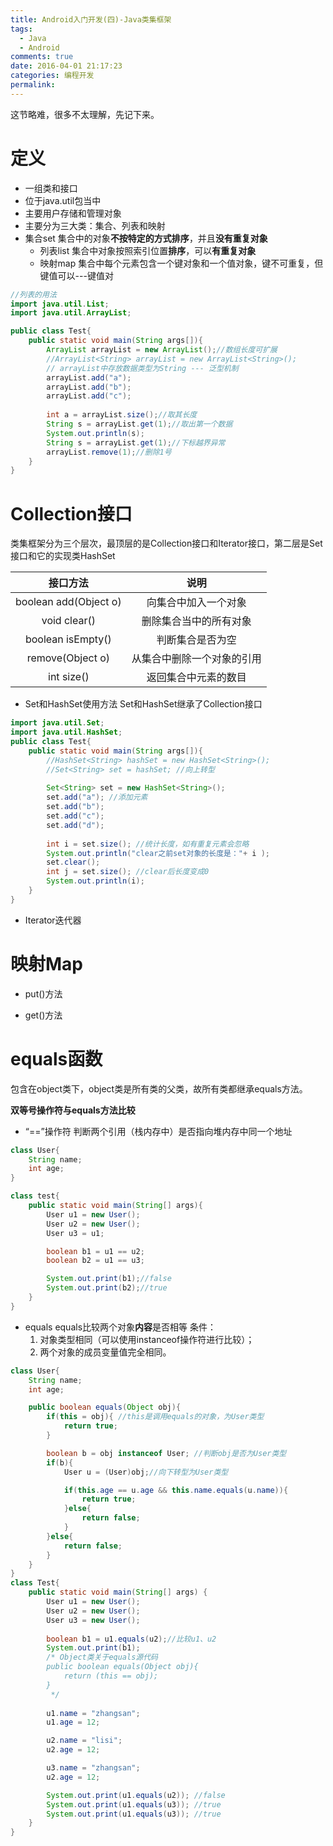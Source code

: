 ```yaml
---
title: Android入门开发(四)-Java类集框架
tags:
  - Java
  - Android
comments: true
date: 2016-04-01 21:17:23
categories: 编程开发
permalink: 
---
```

这节略难，很多不太理解，先记下来。
<!--more-->
# 定义
-  一组类和接口
-  位于java.util包当中
-  主要用户存储和管理对象
-  主要分为三大类：集合、列表和映射
-  集合set
       集合中的对象**不按特定的方式排序**，并且**没有重复对象**
   - 列表list
     集合中对象按照索引位置**排序**，可以**有重复对象**
   - 映射map
     集合中每个元素包含一个键对象和一个值对象，键不可重复，但键值可以---键值对

```java
//列表的用法
import java.util.List;
import java.util.ArrayList;

public class Test{
	public static void main(String args[]){
		ArrayList arrayList = new ArrayList();//数组长度可扩展
		//ArrayList<String> arrayList = new ArrayList<String>();
		// arrayList中存放数据类型为String --- 泛型机制
		arrayList.add("a");
		arrayList.add("b");
		arrayList.add("c");
		
		int a = arrayList.size();//取其长度
		String s = arrayList.get(1);//取出第一个数据
		System.out.println(s);
		String s = arrayList.get(1);//下标越界异常
		arrayList.remove(1);//删除1号
	}
}
```

# Collection接口
类集框架分为三个层次，最顶层的是Collection接口和Iterator接口，第二层是Set接口和它的实现类HashSet


|         接口方法          |      说明       |
| :-------------------: | :-----------: |
| boolean add(Object o) |  向集合中加入一个对象   |
|     void clear()      |  删除集合当中的所有对象  |
|   boolean isEmpty()   |   判断集合是否为空    |
|   remove(Object o)    | 从集合中删除一个对象的引用 |
|      int size()       |  返回集合中元素的数目   |

- Set和HashSet使用方法
  Set和HashSet继承了Collection接口

```java
import java.util.Set;
import java.util.HashSet;
public class Test{
	public static void main(String args[]){
		//HashSet<String> hashSet = new HashSet<String>();
		//Set<String> set = hashSet; //向上转型
		
		Set<String> set = new HashSet<String>();
		set.add("a"); //添加元素
		set.add("b");
		set.add("c");
		set.add("d");
		
		int i = set.size(); //统计长度，如有重复元素会忽略
		System.out.println("clear之前set对象的长度是："+ i );
		set.clear();
		int j = set.size(); //clear后长度变成0
		System.out.println(i);
	}
}
```

- Iterator迭代器


# 映射Map
- put()方法

- get()方法

# equals函数
包含在object类下，object类是所有类的父类，故所有类都继承equals方法。

**双等号操作符与equals方法比较**
- “==”操作符
  判断两个引用（栈内存中）是否指向堆内存中同一个地址

```java
class User{
	String name;
	int age;
}

class test{
	public static void main(String[] args){
		User u1 = new User();
		User u2 = new User();
		User u3 = u1;

		boolean b1 = u1 == u2;
		boolean b2 = u1 == u3;

		System.out.print(b1);//false
		System.out.print(b2);//true
	}
}
```
- equals
  equals比较两个对象**内容**是否相等
  条件：
  1. 对象类型相同（可以使用instanceof操作符进行比较）；
  2. 两个对象的成员变量值完全相同。

```java
class User{
	String name;
	int age;

	public boolean equals(Object obj){
		if(this = obj){ //this是调用equals的对象，为User类型
			return true;
		}

		boolean b = obj instanceof User; //判断obj是否为User类型
		if(b){
			User u = (User)obj;//向下转型为User类型

			if(this.age == u.age && this.name.equals(u.name)){
				return true;
			}else{
				return false;
			}
		}else{
			return false;
		}
	}
}
class Test{
	public static void main(String[] args) {
		User u1 = new User();
		User u2 = new User();
		User u3 = new User();
		
		boolean b1 = u1.equals(u2);//比较u1、u2
		System.out.print(b1);
		/* Object类关于equals源代码
		public boolean equals(Object obj){
			return (this == obj);
		}
		 */	
		
		u1.name = "zhangsan";
		u1.age = 12;

		u2.name = "lisi";
		u2.age = 12;

		u3.name = "zhangsan";
		u2.age = 12;

		System.out.print(u1.equals(u2)); //false
		System.out.print(u1.equals(u3)); //true
		System.out.print(u1.equals(u3)); //true
	}
}
```




